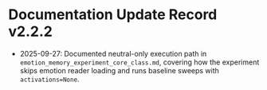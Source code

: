 # Documentation Update Record v2.2.2

- 2025-09-27: Documented neutral-only execution path in `emotion_memory_experiment_core_class.md`, covering how the experiment skips emotion reader loading and runs baseline sweeps with `activations=None`.
